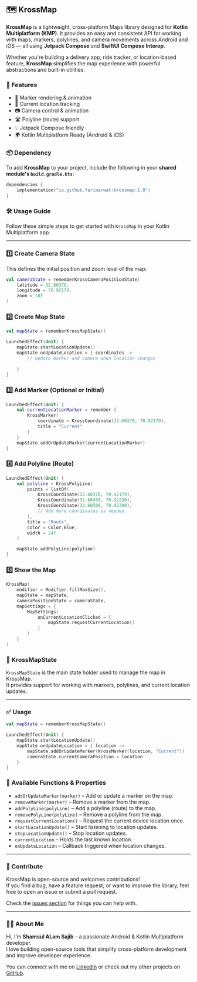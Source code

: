 ## 🗺️ KrossMap

**KrossMap** is a lightweight, cross-platform Maps library designed for **Kotlin Multiplatform (KMP)**. It provides an easy and consistent API for working with maps, markers, polylines, and camera movements across Android and iOS — all using **Jetpack Compose** and **SwiftUI Compose Interop**.

Whether you're building a delivery app, ride tracker, or location-based feature, **KrossMap** simplifies the map experience with powerful abstractions and built-in utilities.

### 🚀 Features

- 🧭 Marker rendering & animation  
- 📍 Current location tracking  
- 📷 Camera control & animation  
- 🛣️ Polyline (route) support  
- 💡 Jetpack Compose friendly  
- 🌍 Kotlin Multiplatform Ready (Android & iOS)

### 📦 Dependency

To add **KrossMap** to your project, include the following in your **shared module's `build.gradle.kts`**:

```kotlin
dependencies {
    implementation("io.github.farimarwat:krossmap:1.0")
}

```

### 🛠️ Usage Guide

Follow these simple steps to get started with `KrossMap` in your Kotlin Multiplatform app.

---

### 1️⃣ Create Camera State

This defines the initial position and zoom level of the map:

```kotlin
val cameraState = rememberKrossCameraPositionState(
    latitude = 32.60370,
    longitude = 70.92179,
    zoom = 18f
)
```
### 2️⃣ Create Map State

```kotlin
val mapState = rememberKrossMapState()

LaunchedEffect(Unit) {
    mapState.startLocationUpdate()
    mapState.onUpdateLocation = { coordinates ->
        // Update marker and camera when location changes
       
    }
}
```

### 3️⃣ Add Marker (Optional or Initial)

```kotlin
LaunchedEffect(Unit) {
    val currentLocationMarker = remember {
        KrossMarker(
            coordinate = KrossCoordinate(32.60370, 70.92179),
            title = "Current"
        )
    }
    mapState.addOrUpdateMarker(currentLocationMarker)
}
```
### 4️⃣ Add Polyline (Route)

```kotlin
LaunchedEffect(Unit) {
    val polyline = KrossPolyLine(
        points = listOf(
            KrossCoordinate(32.60370, 70.92179),
            KrossCoordinate(32.60450, 70.92230),
            KrossCoordinate(32.60500, 70.92300),
            // Add more coordinates as needed
        ),
        title = "Route",
        color = Color.Blue,
        width = 24f
    )

    mapState.addPolyLine(polyline)
}
```

### 5️⃣ Show the Map

```kotlin
KrossMap(
    modifier = Modifier.fillMaxSize(),
    mapState = mapState,
    cameraPositionState = cameraState,
    mapSettings = {
        MapSettings(
            onCurrentLocationClicked = {
                mapState.requestCurrentLocation()
            }
        )
    }
)
```

### 🧩 KrossMapState

`KrossMapState` is the main state holder used to manage the map in KrossMap.  
It provides support for working with markers, polylines, and current location updates.

---

### ✅ Usage

```kotlin
val mapState = rememberKrossMapState()

LaunchedEffect(Unit) {
    mapState.startLocationUpdate()
    mapState.onUpdateLocation = { location ->
        mapState.addOrUpdateMarker(KrossMarker(location, "Current"))
        cameraState.currentCameraPosition = location
    }
}
```
### 🔧 Available Functions & Properties

- `addOrUpdateMarker(marker)` – Add or update a marker on the map.
- `removeMarker(marker)` – Remove a marker from the map.
- `addPolyLine(polyLine)` – Add a polyline (route) to the map.
- `removePolyLine(polyLine)` – Remove a polyline from the map.
- `requestCurrentLocation()` – Request the current device location once.
- `startLocationUpdate()` – Start listening to location updates.
- `stopLocationUpdate()` – Stop location updates.
- `currentLocation` – Holds the last known location.
- `onUpdateLocation` – Callback triggered when location changes.

---

### 🤝 Contribute

KrossMap is open-source and welcomes contributions!  
If you find a bug, have a feature request, or want to improve the library, feel free to open an issue or submit a pull request.

Check the [issues section](https://github.com/sajibsaj66) for things you can help with.

---

### 👨‍💻 About Me

Hi, I’m **Shamsul ALam Sajib** – a passionate Android & Kotlin Multiplatform developer.  
I love building open-source tools that simplify cross-platform development and improve developer experience.

You can connect with me on [LinkedIn](https://www.linkedin.com/in/shamsul-alam-sajib-662460201/) or check out my other projects on [GitHub](https://github.com/sajibsaj66).

